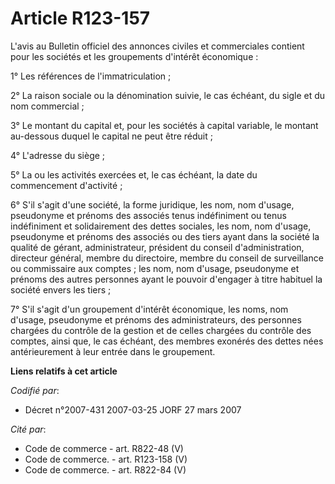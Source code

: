 # Article R123-157

L'avis au Bulletin officiel des annonces civiles et commerciales contient pour les sociétés et les groupements d'intérêt
économique :

1° Les références de l'immatriculation ;

2° La raison sociale ou la dénomination suivie, le cas échéant, du sigle et du nom commercial ;

3° Le montant du capital et, pour les sociétés à capital variable, le montant au-dessous duquel le capital ne peut être
réduit ;

4° L'adresse du siège ;

5° La ou les activités exercées et, le cas échéant, la date du commencement d'activité ;

6° S'il s'agit d'une société, la forme juridique, les nom, nom d'usage, pseudonyme et prénoms des associés tenus indéfiniment
ou tenus indéfiniment et solidairement des dettes sociales, les nom, nom d'usage, pseudonyme et prénoms des associés ou des
tiers ayant dans la société la qualité de gérant, administrateur, président du conseil d'administration, directeur général,
membre du directoire, membre du conseil de surveillance ou commissaire aux comptes ; les nom, nom d'usage, pseudonyme et
prénoms des autres personnes ayant le pouvoir d'engager à titre habituel la société envers les tiers ;

7° S'il s'agit d'un groupement d'intérêt économique, les noms, nom d'usage, pseudonyme et prénoms des administrateurs, des
personnes chargées du contrôle de la gestion et de celles chargées du contrôle des comptes, ainsi que, le cas échéant, des
membres exonérés des dettes nées antérieurement à leur entrée dans le groupement.

**Liens relatifs à cet article**

_Codifié par_:

  - Décret n°2007-431 2007-03-25 JORF 27 mars 2007

_Cité par_:

  - Code de commerce - art. R822-48 (V)
  - Code de commerce. - art. R123-158 (V)
  - Code de commerce. - art. R822-84 (V)
